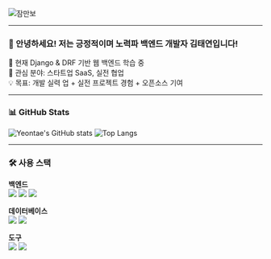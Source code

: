 ![잠만보](https://github.com/user-attachments/assets/a4e7b736-18ce-40ea-8354-9c5e686ce2c9)  
<p align="center">

</p>


---

### 👋 안녕하세요! 저는 긍정적이며 노력파 백엔드 개발자 김태연입니다!

🎯 현재 Django & DRF 기반 웹 백엔드 학습 중  
🚀 관심 분야: 스타트업 SaaS, 실전 협업  
💡 목표: 개발 실력 업 + 실전 프로젝트 경험 + 오픈소스 기여

---

### 📊 GitHub Stats

![Yeontae's GitHub stats](https://github-readme-stats.vercel.app/api?username=yeontae519&show_icons=true&theme=radical)
![Top Langs](https://github-readme-stats.vercel.app/api/top-langs/?username=yeontae519&layout=compact&theme=radical)

---

### 🛠 사용 스택

**백엔드**
<br>
<img src="https://img.shields.io/badge/Python-3776AB?style=flat&logo=Python&logoColor=white"/>
<img src="https://img.shields.io/badge/Django-092E20?style=flat&logo=Django&logoColor=white"/>
<img src="https://img.shields.io/badge/DRF-FF1709?style=flat&logo=Django&logoColor=white"/>

**데이터베이스**
<br>
<img src="https://img.shields.io/badge/PostgreSQL-4169E1?style=flat&logo=PostgreSQL&logoColor=white"/>
<img src="https://img.shields.io/badge/MySQL-4479A1?style=flat&logo=MySQL&logoColor=white"/>

**도구**
<br>
<img src="https://img.shields.io/badge/Git-F05032?style=flat&logo=Git&logoColor=white"/>
<img src="https://img.shields.io/badge/GitHub-181717?style=flat&logo=GitHub&logoColor=white"/>


